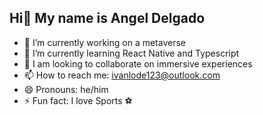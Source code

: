 ## Hi👋 My name is Angel Delgado


- 🔭 I’m currently working on a metaverse
- 🌱 I’m currently learning React Native and Typescript
- 👯 I am looking to collaborate on immersive experiences 
- 📫 How to reach me: ivanlode123@outlook.com
- 😄 Pronouns: he/him
- ⚡ Fun fact: I love Sports ⚽

